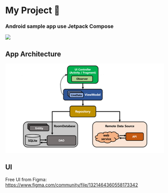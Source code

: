 # My Project 🚀

### Android sample app use Jetpack Compose

<img src="readme/demo.gif" width="300">

## App Architecture
<img src="readme/MVVM.png" width="500">

## UI 
Free UI from Figma:
    https://www.figma.com/community/file/1321464360558173342
